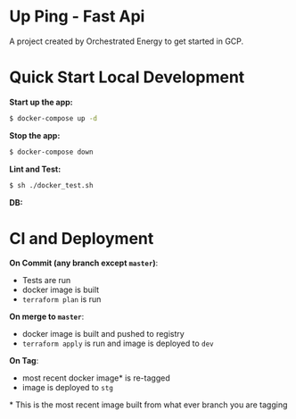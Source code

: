 # Up Ping - Fast Api

A project created by Orchestrated Energy to get started in GCP.

# Quick Start Local Development

**Start up the app:**
```sh
$ docker-compose up -d
```

**Stop the app:**
```sh
$ docker-compose down
```

**Lint and Test:**
```sh
$ sh ./docker_test.sh
```

**DB:**


# CI and Deployment

**On Commit (any branch except `master`)**:
- Tests are run
- docker image is built
- `terraform plan` is run

**On merge to `master`**:
- docker image is built and pushed to registry
- `terraform apply` is run and image is deployed to `dev`

**On Tag**:
- most recent docker image* is re-tagged
- image is deployed to `stg`

\* This is the most recent image built from what ever branch you are tagging
